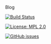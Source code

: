 Blog

[![Build Status](https://travis-ci.org/NaveenKarippai/NaveenKarippai.github.io.svg?branch=develop)](https://travis-ci.org/NaveenKarippai/NaveenKarippai.github.io)


[![License: MPL 2.0](https://img.shields.io/badge/License-MPL%202.0-brightgreen.svg)](https://opensource.org/licenses/MPL-2.0)


[![GitHub issues](https://img.shields.io/github/issues/NaveenKarippai/NaveenKarippai.github.io.svg)](https://github.com/NaveenKarippai/NaveenKarippai.github.io/issues)
